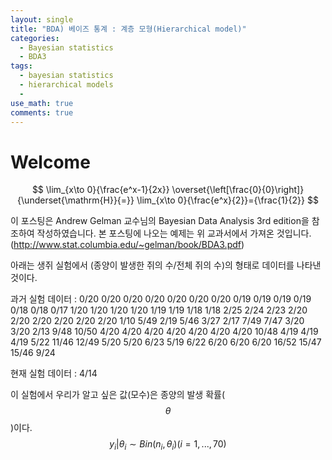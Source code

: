 ```yaml
---
layout: single
title: "BDA) 베이즈 통계 : 계층 모형(Hierarchical model)"
categories:
  - Bayesian statistics
  - BDA3
tags:
  - bayesian statistics
  - hierarchical models
  - 
use_math: true
comments: true
---
```


# Welcome

$$
\lim_{x\to 0}{\frac{e^x-1}{2x}}
\overset{\left[\frac{0}{0}\right]}{\underset{\mathrm{H}}{=}}
\lim_{x\to 0}{\frac{e^x}{2}}={\frac{1}{2}}
$$


이 포스팅은 Andrew Gelman 교수님의 Bayesian Data Analysis 3rd edition을 참조하여 작성하였습니다.
본 포스팅에 나오는 예제는 위 교과서에서 가져온 것입니다.
(http://www.stat.columbia.edu/~gelman/book/BDA3.pdf)

아래는 생쥐 실험에서 (종양이 발생한 쥐의 수/전체 쥐의 수)의 형태로 데이터를 나타낸 것이다. 

과거 실험 데이터 :
0/20 0/20 0/20 0/20 0/20 0/20 0/20 0/19 0/19 0/19
0/19 0/18 0/18 0/17 1/20 1/20 1/20 1/20 1/19 1/19
1/18 1/18 2/25 2/24 2/23 2/20 2/20 2/20 2/20 2/20
2/20 1/10 5/49 2/19 5/46 3/27 2/17 7/49 7/47 3/20
3/20 2/13 9/48 10/50 4/20 4/20 4/20 4/20 4/20 4/20
4/20 10/48 4/19 4/19 4/19 5/22 11/46 12/49 5/20 5/20
6/23 5/19 6/22 6/20 6/20 6/20 16/52 15/47 15/46 9/24

현재 실험 데이터 :
4/14

이 실험에서 우리가 알고 싶은 값(모수)은 종양의 발생 확률($$\theta$$)이다.
$$y_{i}|\theta_{i}\sim Bin(n_{i}, \theta_{i}) (i=1,...,70)$$